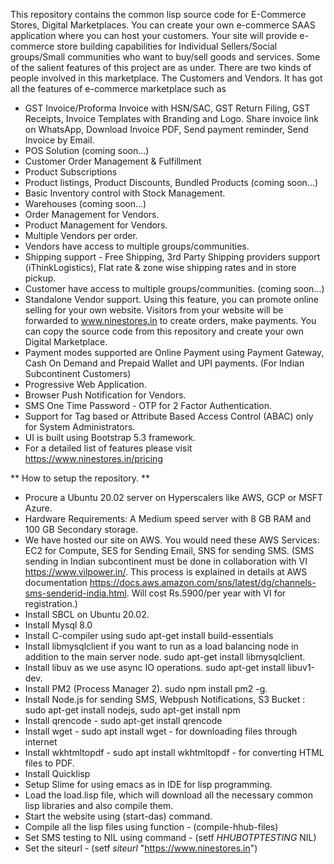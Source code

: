 This repository contains the common lisp source code for E-Commerce Stores, Digital Marketplaces. You can create your own e-commerce SAAS application where you can host your customers. Your site will provide e-commerce store building capabilities for Individual Sellers/Social groups/Small communities who want to buy/sell goods and services. Some of the salient features of this project are as under. 
There are two kinds of people involved in this marketplace. The Customers and Vendors. It has got all the features of e-commerce marketplace such as 

* GST Invoice/Proforma Invoice with HSN/SAC, GST Return Filing, GST Receipts, Invoice Templates with Branding and Logo. Share invoice link on WhatsApp, Download Invoice PDF, Send payment reminder, Send Invoice by Email.
* POS Solution (coming soon...)
* Customer Order Management & Fulfillment
* Product Subscriptions 
* Product listings, Product Discounts, Bundled Products (coming soon...)
* Basic Inventory control with Stock Management. 
* Warehouses (coming soon...) 
* Order Management for Vendors.
* Product Management for Vendors. 
* Multiple Vendors per order. 
* Vendors have access to multiple groups/communities.
* Shipping support - Free Shipping, 3rd Party Shipping providers support (iThinkLogistics), Flat rate & zone wise shipping rates and in store pickup. 
* Customer have access to multiple groups/communities. (coming soon...)  
* Standalone Vendor support. Using this feature, you can promote online selling for your own website. Visitors from your website will be forwarded to www.ninestores.in to create orders, make payments. You can copy the source code from this repository and create your own Digital Marketplace. 
* Payment modes supported are Online Payment using Payment Gateway, Cash On Demand and Prepaid Wallet and UPI payments. (For Indian Subcontinent Customers) 
* Progressive Web Application. 
* Browser Push Notification for Vendors. 
* SMS One Time Password - OTP for 2 Factor Authentication.   
* Support for Tag based or Attribute Based Access Control (ABAC) only for System Administrators.
* UI is built using Bootstrap 5.3 framework. 
* For a detailed list of features please visit https://www.ninestores.in/pricing

** How to setup the repository. **
* Procure a Ubuntu 20.02 server on Hyperscalers like AWS, GCP or MSFT Azure. 
* Hardware Requirements: A Medium speed server with 8 GB RAM and 100 GB Secondary storage. 
* We have hosted our site on AWS. You would need these AWS Services: EC2 for Compute, SES for Sending Email, SNS for sending SMS. (SMS sending in Indian subcontinent must be done in collaboration with VI https://www.vilpower.in/. This process is explained in details at AWS documentation https://docs.aws.amazon.com/sns/latest/dg/channels-sms-senderid-india.html. Will cost Rs.5900/per year with VI for registration.) 
* Install SBCL on Ubuntu 20.02. 
* Install Mysql 8.0
* Install C-compiler using sudo apt-get install build-essentials
* Install libmysqlclient if you want to run as a load balancing node in addition to the main server node. sudo apt-get install libmysqlclient. 
* Install libuv as we use async IO operations. sudo apt-get install libuv1-dev. 
* Install PM2 (Process Manager 2). sudo npm install pm2 -g. 
* Install Node.js for sending SMS, Webpush Notifications, S3 Bucket : sudo apt-get install nodejs, sudo apt-get install npm
* Install qrencode - sudo apt-get install qrencode
* Install wget - sudo apt install wget - for downloading files through internet
* Install wkhtmltopdf - sudo apt install wkhtmltopdf - for converting HTML files to PDF. 
* Install Quicklisp
* Setup Slime for using emacs as in IDE for lisp programming. 
* Load the load.lisp file, which will download all the necessary common lisp libraries and also compile them.
* Start the website using (start-das) command. 
* Compile all the lisp files using function - (compile-hhub-files)
* Set SMS testing to NIL using command - (setf *HHUBOTPTESTING* NIL)
* Set the siteurl - (setf *siteurl* "https://www.ninestores.in") 





